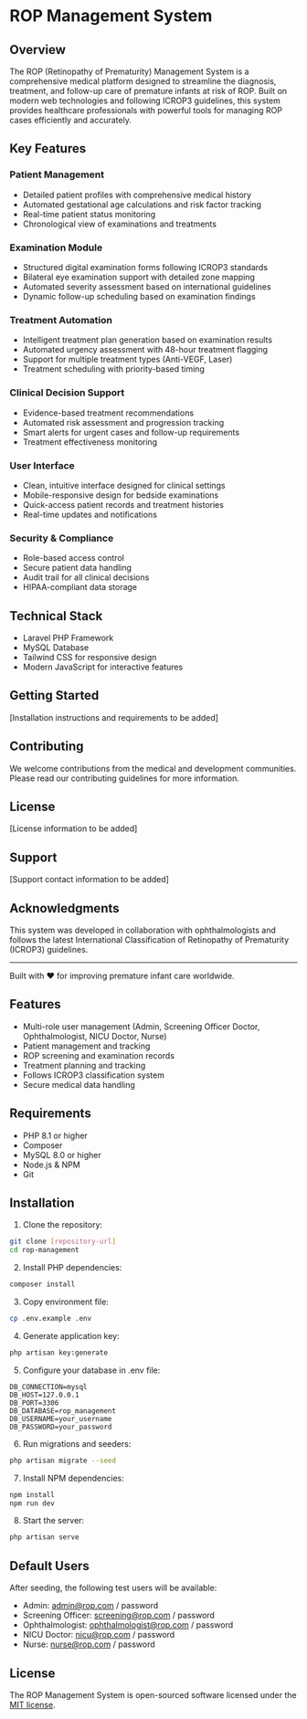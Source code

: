 # ROP Management System

## Overview
The ROP (Retinopathy of Prematurity) Management System is a comprehensive medical platform designed to streamline the diagnosis, treatment, and follow-up care of premature infants at risk of ROP. Built on modern web technologies and following ICROP3 guidelines, this system provides healthcare professionals with powerful tools for managing ROP cases efficiently and accurately.

## Key Features

### Patient Management
- Detailed patient profiles with comprehensive medical history
- Automated gestational age calculations and risk factor tracking
- Real-time patient status monitoring
- Chronological view of examinations and treatments

### Examination Module
- Structured digital examination forms following ICROP3 standards
- Bilateral eye examination support with detailed zone mapping
- Automated severity assessment based on international guidelines
- Dynamic follow-up scheduling based on examination findings

### Treatment Automation
- Intelligent treatment plan generation based on examination results
- Automated urgency assessment with 48-hour treatment flagging
- Support for multiple treatment types (Anti-VEGF, Laser)
- Treatment scheduling with priority-based timing

### Clinical Decision Support
- Evidence-based treatment recommendations
- Automated risk assessment and progression tracking
- Smart alerts for urgent cases and follow-up requirements
- Treatment effectiveness monitoring

### User Interface
- Clean, intuitive interface designed for clinical settings
- Mobile-responsive design for bedside examinations
- Quick-access patient records and treatment histories
- Real-time updates and notifications

### Security & Compliance
- Role-based access control
- Secure patient data handling
- Audit trail for all clinical decisions
- HIPAA-compliant data storage

## Technical Stack
- Laravel PHP Framework
- MySQL Database
- Tailwind CSS for responsive design
- Modern JavaScript for interactive features

## Getting Started
[Installation instructions and requirements to be added]

## Contributing
We welcome contributions from the medical and development communities. Please read our contributing guidelines for more information.

## License
[License information to be added]

## Support
[Support contact information to be added]

## Acknowledgments
This system was developed in collaboration with ophthalmologists and follows the latest International Classification of Retinopathy of Prematurity (ICROP3) guidelines.

---

Built with ❤️ for improving premature infant care worldwide.


## Features

- Multi-role user management (Admin, Screening Officer Doctor, Ophthalmologist, NICU Doctor, Nurse)
- Patient management and tracking
- ROP screening and examination records
- Treatment planning and tracking
- Follows ICROP3 classification system
- Secure medical data handling

## Requirements

- PHP 8.1 or higher
- Composer
- MySQL 8.0 or higher
- Node.js & NPM
- Git

## Installation

1. Clone the repository:
```bash
git clone [repository-url]
cd rop-management
```

2. Install PHP dependencies:
```bash
composer install
```

3. Copy environment file:
```bash
cp .env.example .env
```

4. Generate application key:
```bash
php artisan key:generate
```

5. Configure your database in .env file:
```
DB_CONNECTION=mysql
DB_HOST=127.0.0.1
DB_PORT=3306
DB_DATABASE=rop_management
DB_USERNAME=your_username
DB_PASSWORD=your_password
```

6. Run migrations and seeders:
```bash
php artisan migrate --seed
```

7. Install NPM dependencies:
```bash
npm install
npm run dev
```

8. Start the server:
```bash
php artisan serve
```

## Default Users

After seeding, the following test users will be available:

- Admin: admin@rop.com / password
- Screening Officer: screening@rop.com / password
- Ophthalmologist: ophthalmologist@rop.com / password
- NICU Doctor: nicu@rop.com / password
- Nurse: nurse@rop.com / password

## License

The ROP Management System is open-sourced software licensed under the [MIT license](https://opensource.org/licenses/MIT).
